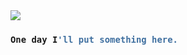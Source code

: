 <img src="https://wallpapercave.com/wp/wp2891483.jpg">
<!-- Zero width character is used to put extra blank lines before and after code -->

<h3>   

  ```python
  One day I'll put something here.
  ```

</h3> 
